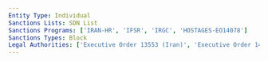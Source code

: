 ```yaml
---
Entity Type: Individual
Sanctions Lists: SDN List
Sanctions Programs: ['IRAN-HR', 'IFSR', 'IRGC', 'HOSTAGES-EO14078']
Sanctions Types: Block
Legal Authorities: ['Executive Order 13553 (Iran)', 'Executive Order 14078 (Hostages)']
---
```

